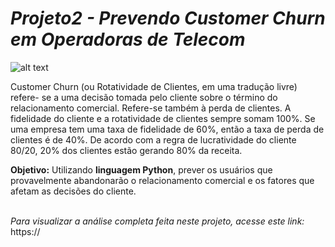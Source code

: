 # <i>Projeto2 - Prevendo Customer Churn em Operadoras de Telecom</i>


![alt text](https://github.com/paulopiai/Projeto2-Prevendo_Customer_Churn_Operadora_Telecom/blob/main/imagens/churn.jpg?raw=true)

Customer Churn (ou Rotatividade de Clientes, em uma tradução livre) refere- se a uma decisão tomada pelo cliente sobre o término do relacionamento comercial. Refere-se também à perda de clientes. A fidelidade do cliente e a rotatividade de clientes sempre somam 100%. Se uma empresa tem uma taxa de fidelidade de 60%, então a taxa de perda de clientes é de 40%. De acordo com a regra de lucratividade do cliente 80/20, 20% dos clientes estão gerando 80% da receita.

<b>Objetivo:</b> Utilizando <b>linguagem Python</b>, prever os usuários que provavelmente abandonarão o relacionamento comercial e os fatores que afetam as decisões do cliente.
<br><br>

<i>Para visualizar a análise completa feita neste projeto, acesse este link:</i><br>
https://
